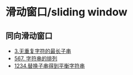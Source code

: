 # 滑动窗口/sliding window

## 同向滑动窗口

- [3.无重复字符的最长子串](https://leetcode.cn/problems/longest-substring-without-repeating-characters/?envType=study-plan&id=suan-fa-ru-men&plan=algorithms&plan_progress=bndwrqg)
- [567. 字符串的排列](https://leetcode.cn/problems/permutation-in-string/?envType=study-plan&id=suan-fa-ru-men&plan=algorithms&plan_progress=bndwrqg)
- [1234.替换子串得到平衡字符串](https://leetcode.cn/problems/replace-the-substring-for-balanced-string/)
